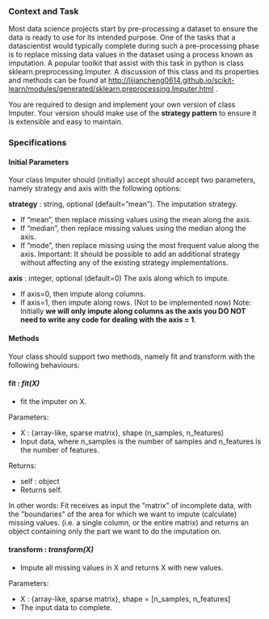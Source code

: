 ### Context and Task

Most data science projects start by pre-processing a dataset to ensure the data is ready to use for its intended purpose. One of the tasks that a datascientist would typically complete during such a pre-processing phase is to replace missing data values in the dataset using a process known as imputation. A popular toolkit that assist with this task in python is class sklearn.preprocessing.Imputer. 
A discussion of this class and its properties and methods can be found at http://lijiancheng0614.github.io/scikit-learn/modules/generated/sklearn.preprocessing.Imputer.html . 

You are required to design and implement your own version of class Imputer. Your version should make use of the **strategy pattern** to ensure it is extensible and easy to maintain. 

### Specifications
#### Initial Parameters
Your class Imputer should (initially) accept  should accept two parameters, namely strategy and axis with the following options: 

**strategy** : string, optional (default=”mean”).
The imputation strategy.
-	If “mean”, then replace missing values using the mean along the axis. 
-	If “median”, then replace missing values using the median along the axis.
-	If “mode”, then replace missing using the most frequent value along the axis.
Important: It should be possible to add an additional strategy without affecting any of the existing strategy implementations.

**axis** : integer, optional (default=0) 
The axis along which to impute.
-	If axis=0, then impute along columns.
-	If axis=1, then impute along rows. (Not to be implemented now)
Note: Initially **we will only impute along columns as the axis you DO NOT need to write any code for dealing with the axis = 1**. 


#### Methods
Your class should support two methods, namely fit and transform with the following behaviours:

#### fit : *fit(X)*
- fit the imputer on X.

Parameters:	
- X : {array-like, sparse matrix}, shape (n_samples, n_features)
- Input data, where n_samples is the number of samples and n_features is the number of features.

Returns:	
- self : object
- Returns self.

In other words: Fit receives as input the "matrix" of incomplete data, with the "boundaries" of the area for which we want to impute (calculate) missing values. (i.e. a single column, or the entire matrix) and returns an object containing only the part we want to do the imputation on. 


#### transform : *transform(X)*
- Impute all missing values in X and returns X with new values.

Parameters:	
- X : {array-like, sparse matrix}, shape = [n_samples, n_features]
- The input data to complete.
